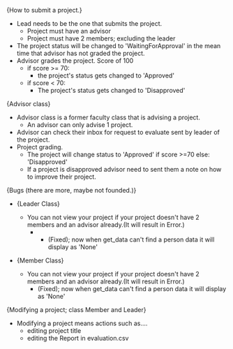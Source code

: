{How to submit a project.}
- Lead needs to be the one that submits the project. 
  - Project must have an advisor
  - Project must have 2 members; excluding the leader
- The project status will be changed to 'WaitingForApproval' in the mean time that advisor has not graded the project.
- Advisor grades the project. Score of 100
  - if score >= 70: 
    - the project's status gets changed to 'Approved'
  - if score < 70:
    - The project's status gets changed to 'Disapproved'

{Advisor class}
- Advisor class is a former faculty class that is advising a project.
  - An advisor can only advise 1 project.
- Advisor can check their inbox for request to evaluate sent by leader of the project.
- Project grading.
  - The project will change status to 'Approved' if score >=70 else: 'Disapproved'
  - If a project is disapproved advisor need to sent them a note on how to improve their project.

{Bugs (there are more, maybe not founded.)}
- {Leader Class}
  - You can not view your project if your project doesn't have 2 members and an advisor already.(It will result in Error.) 
    - - (Fixed); now when get_data can't find a person data it will display as 'None'

- {Member Class}
  - You can not view your project if your project doesn't have 2 members and an advisor already.(It will result in Error.)
    - (Fixed); now when get_data can't find a person data it will display as 'None'

{Modifying a project; class Member and Leader}
- Modifying a project means actions such as....
  - editing project title
  - editing the Report in evaluation.csv